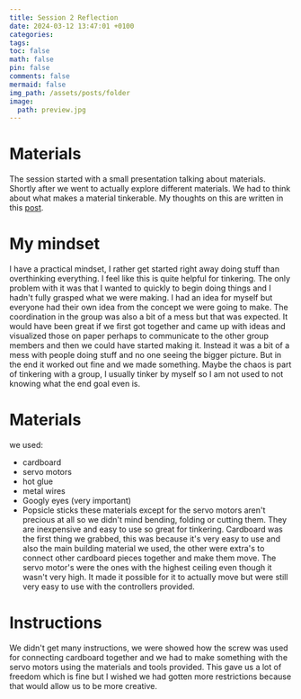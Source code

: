 ```yaml
---
title: Session 2 Reflection
date: 2024-03-12 13:47:01 +0100
categories: 
tags: 
toc: false
math: false
pin: false
comments: false
mermaid: false
img_path: /assets/posts/folder
image:
  path: preview.jpg
---
```

# Materials
The session started with a small presentation talking about materials. Shortly after we went to actually explore different materials. We had to think about what makes a material tinkerable. My thoughts on this are written in this [post](/Tinkering-Materials).

# My mindset
I have a practical mindset, I rather get started right away doing stuff than overthinking everything. I feel like this is quite helpful for tinkering. The only problem with it was that I wanted to quickly to begin doing things and I hadn't fully grasped what we were making. I had an idea for myself but everyone had their own idea from the concept we were going to make. The coordination in the group was also a bit of a mess but that was expected. It would have been great if we first got together and came up with ideas and visualized those on paper perhaps to communicate to the other group members and then we could have started making it. Instead it was a bit of a mess with people doing stuff and no one seeing the bigger picture. But in the end it worked out fine and we made something. Maybe the chaos is part of tinkering with a group, I usually tinker by myself so I am not used to not knowing what the end goal even is.

# Materials
we used:
- cardboard
- servo motors
- hot glue
- metal wires
- Googly eyes (very important)
- Popsicle sticks
these materials except for the servo motors aren't precious at all so we didn't mind bending, folding or cutting them. They are inexpensive and easy to use so great for tinkering.
Cardboard was the first thing we grabbed, this was because it's very easy to use and also the main building material we used, the other were extra's to connect other cardboard pieces together and make them move. The servo motor's were the ones with the highest ceiling even though it wasn't very high. It made it possible for it to actually move but were still very easy to use with the controllers provided.

# Instructions
We didn't get many instructions, we were showed how the screw was used for connecting cardboard together and we had to make something with the servo motors using the materials and tools provided. This gave us a lot of freedom which is fine but I wished we had gotten more restrictions because that would allow us to be more creative.
